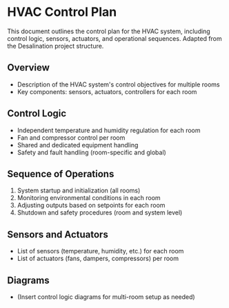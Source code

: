 # HVAC Control Plan

This document outlines the control plan for the HVAC system, including control logic, sensors, actuators, and operational sequences. Adapted from the Desalination project structure.

## Overview
- Description of the HVAC system's control objectives for multiple rooms
- Key components: sensors, actuators, controllers for each room

## Control Logic
- Independent temperature and humidity regulation for each room
- Fan and compressor control per room
- Shared and dedicated equipment handling
- Safety and fault handling (room-specific and global)

## Sequence of Operations
1. System startup and initialization (all rooms)
2. Monitoring environmental conditions in each room
3. Adjusting outputs based on setpoints for each room
4. Shutdown and safety procedures (room and system level)

## Sensors and Actuators
- List of sensors (temperature, humidity, etc.) for each room
- List of actuators (fans, dampers, compressors) per room

## Diagrams
- (Insert control logic diagrams for multi-room setup as needed)
